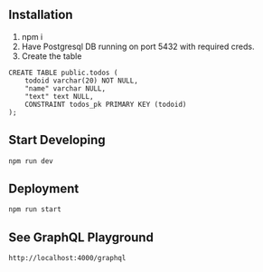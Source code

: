 ## Installation
1. npm i
2. Have Postgresql DB running on port 5432 with required creds.
3. Create the table
```
CREATE TABLE public.todos (
	todoid varchar(20) NOT NULL,
	"name" varchar NULL,
	"text" text NULL,
	CONSTRAINT todos_pk PRIMARY KEY (todoid)
);
```

## Start Developing
```
npm run dev
```

## Deployment
```
npm run start
```

## See GraphQL Playground
```
http://localhost:4000/graphql
```
